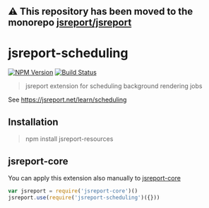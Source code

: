 **⚠️ This repository has been moved to the monorepo [jsreport/jsreport](https://github.com/jsreport/jsreport)**
--

# jsreport-scheduling
[![NPM Version](http://img.shields.io/npm/v/jsreport-scheduling.svg?style=flat-square)](https://npmjs.com/package/jsreport-scheduling)
[![Build Status](https://travis-ci.org/jsreport/jsreport-scheduling.png?branch=master)](https://travis-ci.org/jsreport/jsreport-scheduling)

> jsreport extension for scheduling background rendering jobs

See https://jsreport.net/learn/scheduling


## Installation
> npm install jsreport-resources

## jsreport-core
You can apply this extension also manually to [jsreport-core](https://github.com/jsreport/jsreport-scheduling)

```js
var jsreport = require('jsreport-core')()
jsreport.use(require('jsreport-scheduling')({}))
```
